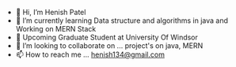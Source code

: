 - 👋 Hi, I’m Henish Patel
- 👀 I’m currently learning Data structure and algorithms in java and Working on MERN Stack
- 🌱 Upcoming Graduate Student at University Of Windsor
- 💞️ I’m looking to collaborate on ... project's on java, MERN
- 📫 How to reach me ... henish134@gmail.com
